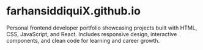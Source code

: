 # farhansiddiquiX.github.io
Personal frontend developer portfolio showcasing projects built with HTML, CSS, JavaScript, and React. Includes responsive design, interactive components, and clean code for learning and career growth.
